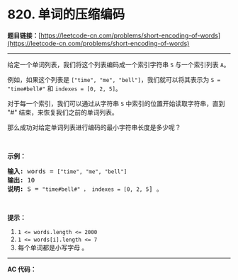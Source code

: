 # 820. 单词的压缩编码

**题目链接：**[https://leetcode-cn.com/problems/short-encoding-of-words](https://leetcode-cn.com/problems/short-encoding-of-words)

---

<div class="content__1Y2H">
 <div class="notranslate">
  <p>给定一个单词列表，我们将这个列表编码成一个索引字符串&nbsp;<code>S</code>&nbsp;与一个索引列表 <code>A</code>。</p> 
  <p>例如，如果这个列表是 <code>["time", "me", "bell"]</code>，我们就可以将其表示为 <code>S = "time#bell#"</code> 和 <code>indexes = [0, 2, 5]</code>。</p> 
  <p>对于每一个索引，我们可以通过从字符串 <code>S</code>&nbsp;中索引的位置开始读取字符串，直到 "#" 结束，来恢复我们之前的单词列表。</p> 
  <p>那么成功对给定单词列表进行编码的最小字符串长度是多少呢？</p> 
  <p>&nbsp;</p> 
  <p><strong>示例：</strong></p> 
  <pre class="language-text"><strong>输入:</strong> words = <code>["time", "me", "bell"]</code>
<strong>输出:</strong> 10
<strong>说明:</strong> S = <code>"time#bell#" ， indexes = [0, 2, 5</code>] 。
</pre> 
  <p>&nbsp;</p> 
  <p><strong>提示：</strong></p> 
  <ol> 
   <li><code>1 &lt;= words.length&nbsp;&lt;= 2000</code></li> 
   <li><code>1 &lt;=&nbsp;words[i].length&nbsp;&lt;= 7</code></li> 
   <li>每个单词都是小写字母 。</li> 
  </ol> 
 </div>
</div>

---

**AC 代码：**

```java

```